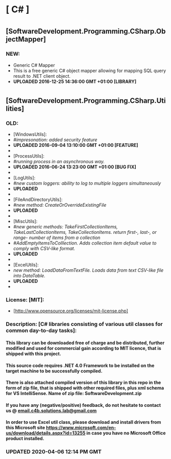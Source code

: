 # [ C# ]
#
#
## [SoftwareDevelopment.Programming.CSharp.ObjectMapper]
### NEW:
 - Generic C# Mapper
 - This is a free generic C# object mapper allowing for mapping SQL query result to .NET client object.
 - <strong>UPLOADED 2016-12-25 14:36:00 GMT +01:00 [LIBRARY]</strong>
#
#
## [SoftwareDevelopment.Programming.CSharp.Utilities] 
### OLD:
- [WindowsUtils]:
 - *#impresonation: added security feature*
 - <strong>UPLOADED 2016-09-04 13:10:00 GMT +01:00 [FEATURE]</strong>
 -
 - [ProcessUtils]:
 - *#running process in an asynchronous way.*
 - <strong>UPLOADED 2016-06-24 13:23:00 GMT +01:00 [BUG FIX]</strong>
 -
 - [LogUtils]:
 - *#new custom loggers: ability to log to multiple loggers simultaneously*
 - <strong>UPLOADED</strong>
 -
 - [FileAndDirectoryUtils]:
 - *#new method: CreateOrOverrideExistingFile*
 - <strong>UPLOADED</strong>
 -
 - [MiscUtils]:
 - *#new generic methods: TakeFirstCollectionItems, TakeLastCollectionItems, TakeCollectionItems. return first-, last-, or range- number of items from a collection*
 - *#AddEmptyItemsToColllection. Adds collection item default value to comply with CSV-like format.*
 - <strong>UPLOADED</strong>
 -
 - [ExcelUtils]:
 - *new method: LoadDataFromTextFile. Loads data from text CSV-like file into DataTable.*
 - <strong>UPLOADED</strong>
 -

### License: [MIT]:
 - [http://www.opensource.org/licenses/mit-license.php]

### Description: [C# libraries consisting of various util classes for common day-to-day tasks]:

#### This library can be downloaded free of charge and be distributed, further modified and used for commercial gain according to MIT licence, that is shipped with this project.
  
#### This source code requires .NET 4.0 Framework to be installed on the target machine to be successfully compiled.

#### There is also attached compiled version of this library in this repo in the form of zip file, that is shipped with other required files, plus xml schema for VS IntelliSense. Name of zip file: SoftwareDevelopment.zip

#### If you have any (negative/positive) feedback, do not hesitate to contact us @ email.c4b.solutions.lab@gmail.com

#### In order to use Excel util class, please download and install drivers from this Microsoft site https://www.microsoft.com/en-us/download/details.aspx?id=13255 in case you have no Microsoft Office product installed.

### <strong>UPDATED 2020-04-06 12:14 PM GMT</strong>
